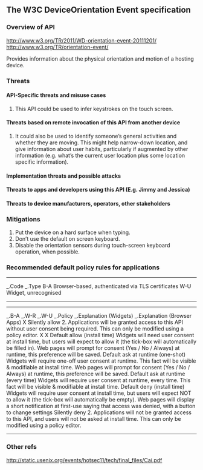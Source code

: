 The W3C DeviceOrientation Event specification
---------------------------------------------

### Overview of API

http://www.w3.org/TR/2011/WD-orientation-event-20111201/
http://www.w3.org/TR/orientation-event/

Provides information about the physical orientation and motion of a hosting device.

### Threats

#### API-Specific threats and misuse cases

1.  This API could be used to infer keystrokes on the touch screen.

#### Threats based on remote invocation of this API from another device

1.  It could also be used to identify someone’s general activities and whether they are moving. This might help narrow-down location, and give information about user habits, particularly if augmented by other information (e.g. what’s the current user location plus some location specific information).

#### Implementation threats and possible attacks

#### Threats to apps and developers using this API (E.g. Jimmy and Jessica)

#### Threats to device manufacturers, operators, other stakeholders

### Mitigations

1.  Put the device on a hard surface when typing.
2.  Don’t use the default on screen keyboard.
3.  Disable the orientation sensors during touch-screen keyboard operation, when possible.

### Recommended default policy rules for applications

  ------------- --------------------------------------------------- -- ----- ------------------------------------------------------
  _.Code   _.Type
  B-A           Browser-based, authenticated via TLS certificates
  W-U           Widget, unrecognised
  ------------- --------------------------------------------------- -- ----- ------------------------------------------------------

  ------------ ------------ ------------ ----------------------------------- -------------------------------------------------------------------------------------------------------------------------------------------------------- -------------------------------------------------------------------------------------------------------------------------- -- -- --- -- ------------------------------------- ------------------------------------------------------------------------------------------------------------------------------------------- ------------------------------------------------------------------
  _.B-A   _.W-R   _.W-U   _.Policy                       _.Explanation (Widgets)                                                                                                                             _.Explanation (Browser Apps)                                                                                                X      Silently allow                        2. Applications will be granted access to this API without user consent being required. This can only be modified using a policy editor.
  X                         X            Default allow (install time)        Widgets will need user consent at install time, but users will expect to allow it (the tick-box will automatically be filled in).                        Web pages will prompt for consent (Yes / No / Always) at runtime, this preference will be saved.
                                         Default ask at runtime (one-shot)   Widgets will require one-off user consent at runtime. This fact will be visible & modifiable at install time.                                            Web pages will prompt for consent (Yes / No / Always) at runtime, this preference will be saved.                                        Default ask at runtime (every time)   Widgets will require user consent at runtime, every time. This fact will be visible & modifiable at install time.
                                         Default deny (install time)         Widgets will require user consent at install time, but users will expect NOT to allow it (the tick-box will automatically be empty).                     Web pages will display a short notification at first-use saying that access was denied, with a button to change settings
                                         Silently deny                       2. Applications will not be granted access to this API, and users will not be asked at install time. This can only be modified using a policy editor.
  ------------ ------------ ------------ ----------------------------------- -------------------------------------------------------------------------------------------------------------------------------------------------------- -------------------------------------------------------------------------------------------------------------------------- -- -- --- -- ------------------------------------- ------------------------------------------------------------------------------------------------------------------------------------------- ------------------------------------------------------------------

### Other refs

http://static.usenix.org/events/hotsec11/tech/final_files/Cai.pdf

